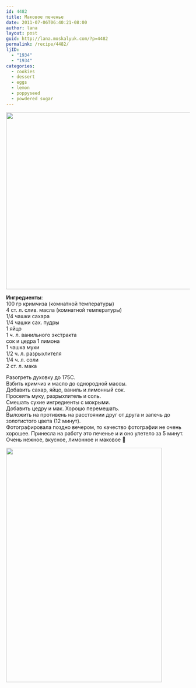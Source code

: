 ```yaml
---
id: 4482
title: Маковое печенье
date: 2011-07-06T06:40:21-08:00
author: lana
layout: post
guid: http://lana.moskalyuk.com/?p=4482
permalink: /recipe/4482/
ljID:
  - "1934"
  - "1934"
categories:
  - cookies
  - dessert
  - eggs
  - lemon
  - poppyseed
  - powdered sugar
---
```

<img loading="lazy" class="alignnone" title="Lemon and poppyseed cookies" src="http://farm6.static.flickr.com/5280/5907160357_ae922c3da9_z.jpg" alt="" width="640" height="483" />

**Ингредиенты**:  
100 гр кримчиза (комнатной температуры)  
4 ст. л. слив. масла (комнатной температуры)  
1/4 чашки сахара  
1/4 чашки сах. пудры  
1 яйцо  
1 ч. л. ванильного экстракта  
сок и цедра 1 лимона  
1 чашка муки  
1/2 ч. л. разрыхлителя  
1/4 ч. л. соли  
2 ст. л. мака

Разогреть духовку до 175С.  
Взбить кримчиз и масло до однородной массы.  
Добавить сахар, яйцо, ваниль и лимонный сок.  
Просеять муку, разрыхлитель и соль.  
Смешать сухие ингредиенты с мокрыми.  
Добавить цедру и мак. Хорошо перемешать.  
Выложить на противень на расстоянии друг от друга и запечь до золотистого цвета (12 минут).  
Фотографировала поздно вечером, то качество фотографии не очень хорошее. Принесла на работу это печенье и и оно улетело за 5 минут. Очень нежное, вкусное, лимонное и маковое 🙂

<img loading="lazy" class="alignnone" title="Lemon and poppyseed cookies" src="http://farm7.static.flickr.com/6011/5907715940_ca724616cc_z.jpg" alt="" width="427" height="640" />